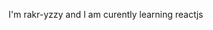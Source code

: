 I'm rakr-yzzy and I am curently learning reactjs
<!---
rakr-yzzy/rakr-yzzy is a ✨ special ✨ repository because its `README.md` (this file) appears on your GitHub profile.
You can click the Preview link to take a look at your changes.
--->
